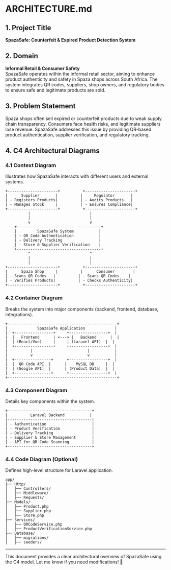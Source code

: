 # ARCHITECTURE.md

## 1. Project Title
**SpazaSafe: Counterfeit & Expired Product Detection System**

## 2. Domain
**Informal Retail & Consumer Safety**  
SpazaSafe operates within the informal retail sector, aiming to enhance product authenticity and safety in Spaza shops across South Africa. The system integrates QR codes, suppliers, shop owners, and regulatory bodies to ensure safe and legitimate products are sold.

## 3. Problem Statement
Spaza shops often sell expired or counterfeit products due to weak supply chain transparency. Consumers face health risks, and legitimate suppliers lose revenue. SpazaSafe addresses this issue by providing QR-based product authentication, supplier verification, and regulatory tracking.

## 4. C4 Architectural Diagrams

### 4.1 Context Diagram
Illustrates how SpazaSafe interacts with different users and external systems.

```
+----------------------+          +----------------------+
|      Supplier       |          |     Regulator       |
| - Registers Products|          | - Audits Products   |
| - Manages Stock     |          | - Ensures Compliance|
+----------------------+          +----------------------+
          |                          |
          |                          |
          v                          v
    +-------------------------------------+
    |         SpazaSafe System           |
    | - QR Code Authentication           |
    | - Delivery Tracking                |
    | - Store & Supplier Verification    |
    +-------------------------------------+
          ^                          ^
          |                          |
          |                          |
+----------------------+          +----------------------+
|      Spaza Shop     |          |      Consumer        |
| - Scans QR Codes   |          | - Scans QR Codes    |
| - Verifies Products|          | - Checks Authenticity|
+----------------------+          +----------------------+
```

### 4.2 Container Diagram
Breaks the system into major components (backend, frontend, database, integrations).

```
+------------------------------------------------+
|             SpazaSafe Application             |
|  +-----------------+     +-----------------+  |
|  |   Frontend      | <---> |   Backend      |  |
|  | (React/Vue)     |     | (Laravel API)  |  |
|  +-----------------+     +-----------------+  |
|          |                        |           |
|          v                        v           |
|  +----------------+      +-----------------+  |
|  |  QR Code API  |      |    MySQL DB     |  |
|  | (Google API)  |      | (Product Data)  |  |
|  +----------------+      +-----------------+  |
+------------------------------------------------+
```

### 4.3 Component Diagram
Details key components within the system.

```
+-------------------------------------+
|          Laravel Backend           |
|-------------------------------------|
| - Authentication                    |
| - Product Verification              |
| - Delivery Tracking                 |
| - Supplier & Store Management       |
| - API for QR Code Scanning          |
+-------------------------------------+
```

### 4.4 Code Diagram (Optional)
Defines high-level structure for Laravel application.

```
app/
├── Http/
│   ├── Controllers/
│   ├── Middleware/
│   ├── Requests/
├── Models/
│   ├── Product.php
│   ├── Supplier.php
│   ├── Store.php
├── Services/
│   ├── QRCodeService.php
│   ├── ProductVerificationService.php
├── Database/
│   ├── migrations/
│   ├── seeders/
```

---
This document provides a clear architectural overview of SpazaSafe using the C4 model. Let me know if you need modifications! 🚀
